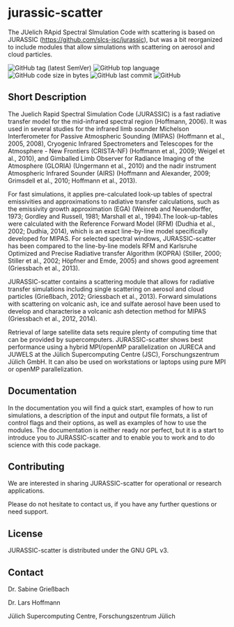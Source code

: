 # jurassic-scatter

The JUelich RApid Spectral SImulation Code with scattering is based on JURASSIC 
(https://github.com/slcs-jsc/jurassic), but was a bit reorganized to include modules 
that allow simulations with scattering on aerosol and cloud particles.

![GitHub tag (latest SemVer)](https://img.shields.io/github/tag/slcs-jsc/jurassic-scatter.svg)
![GitHub top language](https://img.shields.io/github/languages/top/slcs-jsc/jurassic-scatter.svg)
![GitHub code size in bytes](https://img.shields.io/github/languages/code-size/slcs-jsc/jurassic-scatter.svg)
![GitHub last commit](https://img.shields.io/github/last-commit/slcs-jsc/jurassic-scatter.svg)
![GitHub](https://img.shields.io/github/license/slcs-jsc/jurassic-scatter.svg)

## Short Description

The Juelich Rapid Spectral Simulation Code (JURASSIC) is a fast radiative transfer
model for the mid-infrared spectral region (Hoffmann, 2006). It was used in several
studies for the infrared limb sounder Michelson Interferometer for Passive Atmospheric
Sounding (MIPAS) (Hoffmann et al., 2005, 2008), Cryogenic Infrared Spectrometers
and Telescopes for the Atmosphere - New Frontiers (CRISTA-NF) (Hoffmann et al.,
2009; Weigel et al., 2010), and Gimballed Limb Observer for Radiance Imaging of
the Atmosphere (GLORIA) (Ungermann et al., 2010) and the nadir instrument Atmospheric
Infrared Sounder (AIRS) (Hoffmann and Alexander, 2009; Grimsdell et al.,
2010; Hoffmann et al., 2013).

For fast simulations, it applies pre-calculated look-up tables of spectral emissivities
and approximations to radiative transfer calculations, such as the emissivity growth
approximation (EGA) (Weinreb and Neuendorffer, 1973; Gordley and Russell, 1981;
Marshall et al., 1994).The look-up-tables were calculated with the Reference Forward
Model (RFM) (Dudhia et al., 2002; Dudhia, 2014), which is an exact line-by-line model
specifically developed for MIPAS. For selected spectral windows, JURASSIC-scatter has been
compared to the line-by-line models RFM and Karlsruhe Optimized and Precise Radiative
transfer Algorithm (KOPRA) (Stiller, 2000; Stiller et al., 2002; Höpfner and
Emde, 2005) and shows good agreement (Griessbach et al., 2013).

JURASSIC-scatter contains a scattering module that allows for radiative transfer simulations
including single scattering on aerosol and cloud particles (Grießbach, 2012; Griessbach et al., 
2013). Forward simulations with scattering on volcanic ash, ice and sulfate aerosol have been 
used to develop and characterise a volcanic ash detection method for MIPAS (Griessbach et al., 
2012, 2014). 

Retrieval of large satellite data sets require plenty of computing time that can be provided 
by supercomputers. JURASSIC-scatter shows best performance using a hybrid MPI/openMP 
parallelization on JURECA and JUWELS at the Jülich Supercomputing Centre (JSC), Forschungszentrum 
Jülich GmbH. It can also be used on workstations or laptops using pure MPI or openMP parallelization.

## Documentation

In the documentation you will find a quick start, examples of how to run simulations, a description of 
the input and output file formats, a list of control flags and their options, as well as examples 
of how to use the modules. The documentation is neither 
ready nor perfect, but it is a start to introduce you to JURASSIC-scatter and to enable you 
to work and to do science with this code package.

## Contributing

We are interested in sharing JURASSIC-scatter for operational or research applications.

Please do not hesitate to contact us, if you have any further questions or need support.

## License

JURASSIC-scatter is distributed under the GNU GPL v3.

## Contact

Dr. Sabine Grießbach

Dr. Lars Hoffmann  

Jülich Supercomputing Centre, Forschungszentrum Jülich
